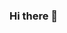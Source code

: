 ### Hi there 👋

<!--
**KhaledNobani/KhaledNobani** is a ✨ _special_ ✨ repository because its `README.md` (this file) appears on your GitHub profile.

Here are some ideas to get you started:

- 🔭 I’m currently working on development of web and mobile app
- 🌱 I’m currently learning Swift and Rust programming
- 👯 I’m looking to collaborate on building the app on web and mobile
- 🤔 I’m looking for help with funding
- 💬 Ask me about how to write clean code?
- 📫 How to reach me: Follow me on twitter @ieuphonia
- 😄 Pronouns: Khaled Nobani (خالد النوباني)
- ⚡ Fun fact: Octopuses lay 56,000 eggs at a time shared from (https://www.rd.com/list/interesting-facts/)
-->
